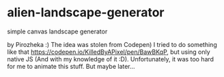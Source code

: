 # alien-landscape-generator
simple canvas landscape generator 

by Pirozheka :) 
The idea was stolen from Codepen) I tried to do something like that https://codepen.io/KilledByAPixel/pen/BawBKqP, but using only native JS (And with my knowledge of it :D).
Unfortunately, it was too hard for me to animate this stuff. But maybe later... 
